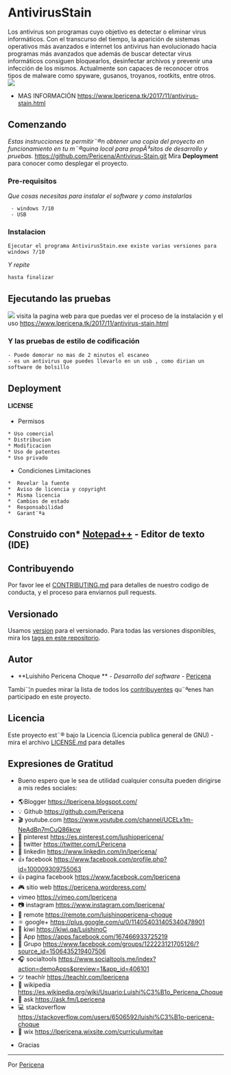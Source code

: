 # AntivirusStain
Los antivirus son programas cuyo objetivo es detectar o eliminar virus informáticos. Con el transcurso del tiempo, la aparición de sistemas operativos más avanzados e internet los antivirus han evolucionado hacia programas más avanzados que además de buscar detectar virus informáticos consiguen bloquearlos, desinfectar archivos y prevenir una infección de los mismos. Actualmente son capaces de reconocer otros tipos de malware como spyware, gusanos, troyanos, rootkits, entre otros.
![](https://3.bp.blogspot.com/-fIpbHVm9o70/Wfq27EY2gUI/AAAAAAAAIh0/TQ3nML4A2bEy0PxA_xUy46qEmpw2IPXjACLcBGAs/s1600/lpericena%2Bantivirus%2Bstain.png)

- MAS INFORMACIÓN https://www.lpericena.tk/2017/11/antivirus-stain.html

## Comenzando
_Estas instrucciones te permitir¨®n obtener una copia del proyecto en funcionamiento en tu m¨®quina local para propÃ³sitos de desarrollo y pruebas._
https://github.com/Pericena/Antivirus-Stain.git
Mira **Deployment** para conocer como desplegar el proyecto.


### Pre-requisitos
_Que cosas necesitas para instalar el software y como instalarlas_

```
 - windows 7/10
 - USB 
```

### Instalacion
```
Ejecutar el programa AntivirusStain.exe existe varias versiones para windows 7/10
```
_Y repite_
```
hasta finalizar
```

## Ejecutando las pruebas
![](https://1.bp.blogspot.com/-szE7CLqNoLs/XFdOU7JXQsI/AAAAAAAANUk/UCxBXD36LgQn7OpF1R5ZeRpj2DZ1rOgrQCLcBGAs/s1600/Screenshot_7.png)
visita la pagina web para que puedas ver el proceso de la instalación y el uso
https://www.lpericena.tk/2017/11/antivirus-stain.html

### Y las pruebas de estilo de codificación

```
- Puede demorar no mas de 2 minutos el escaneo
- es un antivirus que puedes llevarlo en un usb , como dirian un software de bolsillo
```

## Deployment 
#### LICENSE
- Permisos
```
* Uso comercial
* Distribucion
* Modificacion
* Uso de patentes
* Uso privado
```
- Condiciones	Limitaciones
```
*  Revelar la fuente
*  Aviso de licencia y copyright
*  Misma licencia
*  Cambios de estado
*  Responsabilidad
*  Garant¨ªa
```
## Construido con* [Notepad++](https://notepad-plus-plus.org/download/) - Editor de texto (IDE)

## Contribuyendo
Por favor lee el [CONTRIBUTING.md](https://github.com/Pericena/Antivirus-Stain) para detalles de nuestro codigo de conducta, y el proceso para enviarnos pull requests.

## Versionado

Usamos [version](https://github.com/Pericena/Antivirus-Stain/blob/master/version.txt) para el versionado. Para todas las versiones disponibles, mira los [tags en este repositorio](https://github.com/Pericena/AntivirusStain/tags).
## Autor
* **Luishiño Pericena Choque ** - *Desarrollo del software* - [Pericena](https://github.com/Pericena)

Tambi¨¦n puedes mirar la lista de todos los [contribuyentes](https://github.com/Pericena/Antivirus-Stain/contributors) qu¨ªenes han participado en este proyecto. 

## Licencia

Este proyecto est¨® bajo la Licencia (Licencia publica general de GNU) - mira el archivo [LICENSE.md](LICENSE.md) para detalles

## Expresiones de Gratitud

* Bueno espero que le sea de utilidad cualquier consulta pueden dirigirse a mis redes sociales:

- 🌎Blogger          https://lpericena.blogspot.com/
- 💡 Github            https://github.com/Pericena
- 🎬 youtube.com  https://www.youtube.com/channel/UCELx1m-NeAdBn7mCuQ86kcw
- 📸 pinterest        https://es.pinterest.com/lushiopericena/
- 🐤 twitter             https://twitter.com/LPericena
- 👦 linkedin         https://www.linkedin.com/in/lpericena/
- 👍 facebook       https://www.facebook.com/profile.php?id=100009309755063
- 👍 pagina facebook  https://www.facebook.com/lpericena
- 🎮 sitio web        https://pericena.wordpress.com/
- vimeo         https://vimeo.com/lpericena
- 📷 instagram      https://www.instagram.com/lpericena/
- 🎁 remote      https://remote.com/luishinopericena-choque
- ⚛ google+   https://plus.google.com/u/0/114054031405340478901
- 🚀 kiwi       https://kiwi.qa/LuishinoC
- 📅 App    https://apps.facebook.com/167466933725219
- 👻 Grupo    https://www.facebook.com/groups/122223121705126/?source_id=1506435219407506
- 🎧 socialtools https://www.socialtools.me/index?action=demoApps&preview=1&app_id=406101
- ツ teachlr    https://teachlr.com/lpericena
- 📖  wikipedia  https://es.wikipedia.org/wiki/Usuario:Luishi%C3%B1o_Pericena_Choque
- 📧 ask          https://ask.fm/Lpericena
- 💻 stackoverflow  https://stackoverflow.com/users/6506592/luishi%C3%B1o-pericena-choque
- 📡 wix https://lpericena.wixsite.com/curriculumvitae

* Gracias

---
Por [Pericena](https://github.com/Pericena)
